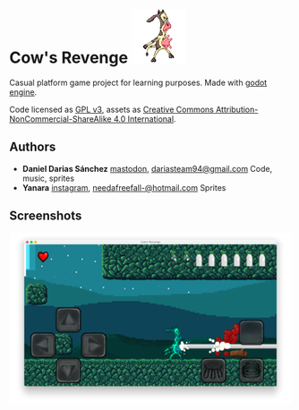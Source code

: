 # Cow's Revenge ![](Sprites/Charasets/Player/idle/player_idle1.png)

Casual platform game project for learning purposes. Made with [godot engine](https://godotengine.org/).

Code licensed as [GPL v3](LICENSE_CODE), assets as [Creative Commons Attribution-NonCommercial-ShareAlike 4.0 International](https://creativecommons.org/licenses/by-nc-sa/4.0/).

## Authors
  - **Daniel Darias Sánchez** [mastodon](https://mastodon.social/@darias), dariasteam94@gmail.com
      Code, music, sprites
  - **Yanara** [instagram](https://www.instagram.com/needafreefall/), needafreefall-@hotmail.com
        Sprites

## Screenshots

![](Screenshots/1.png)
